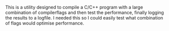 
This is a utility designed to compile a C/C++ program with a large combination of compilerflags and then test the performance, finally logging the results to a logfile.
I needed this so I could easily test what combination of flags would optimise performance.